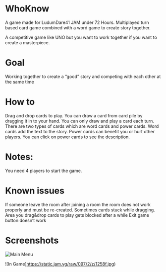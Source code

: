 # WhoKnow
A game made for LudumDare41 JAM under 72 Hours.
Multiplayed turn based card game combined with a word game to create story together.

A competitive game like UNO but you want to work together if you want to create a masterpiece.

# Goal 
Working together to create a “good” story and competing with each other at the same time

# How to 
Drag and drop cards to play. You can draw a card from card pile by dragging it in to your hand.
You can only draw and play a card each turn. There are two types of cards which are word cards and power cards. Word cards add the text to the story. Power cards can benefit you or hurt other players.
You can click on power cards to see the description.

# Notes:
You need 4 players to start the game.

# Known issues
If someone leave the room after joining a room the room does not work properly and must be re-created.
Sometimes cards stuck while dragging.
Area you drag&drop cards to play gets blocked after a while
Exit game button doesn’t work

# Screenshots

![Main Menu](https://static.jam.vg/raw/097/2/z/1258a.jpg)

![In Game]https://static.jam.vg/raw/097/2/z/1258f.jpg)
